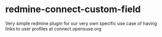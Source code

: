 redmine-connect-custom-field
============================

Very simple redmine plugin for our very own specific use case of having links to user profiles at connect.opensuse.org

